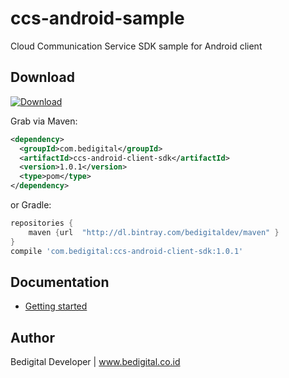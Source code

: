 # ccs-android-sample
Cloud Communication Service SDK sample for Android client

## Download
[ ![Download](https://api.bintray.com/packages/bedigitaldev/maven/ccs-android-client-sdk/images/download.svg)](https://bintray.com/bedigitaldev/maven/ccs-android-client-sdk/_latestVersion)

Grab via Maven:
```xml
<dependency>
  <groupId>com.bedigital</groupId>
  <artifactId>ccs-android-client-sdk</artifactId>
  <version>1.0.1</version>
  <type>pom</type>
</dependency>
```
or Gradle:
```groovy
repositories {
    maven {url  "http://dl.bintray.com/bedigitaldev/maven" }
}
compile 'com.bedigital:ccs-android-client-sdk:1.0.1'
```

## Documentation
* [Getting started](https://github.com/bedigitaldev/ccs-android-sample/wiki/Getting-Started)


## Author

Bedigital Developer | www.bedigital.co.id
